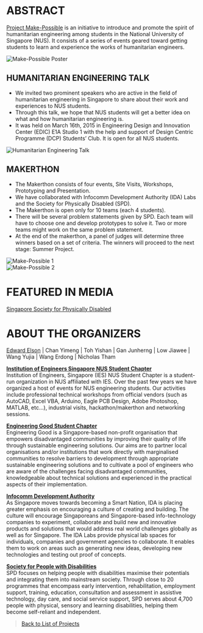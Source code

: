 # ABSTRACT
[Project Make-Possible](https://www.facebook.com/project.make.possible) is an initiative to introduce and promote the spirit of humanitarian engineering among students in the National University of Singapore (NUS). It consists of a series of events geared toward getting students to learn and experience the works of humanitarian engineers.    

![Make-Possible Poster](https://dl.dropboxusercontent.com/s/nft0lhnldnuos42/Make-Possible%20NUS.jpg?dl=0)  

## HUMANITARIAN ENGINEERING TALK
* We invited two prominent speakers who are active in the field of humanitarian engineering in Singapore to share about their work and experiences to NUS students.
* Through this talk, we hope that NUS students will get a better idea on what and how humanitarian engineering is. 
* It was held on March 16th, 2015 in Engineering Design and Innovation Center (EDIC) E1A Studio 1 with the help and support of Design Centric Programme (DCP) Students’ Club. It is open for all NUS students.

![Humanitarian Engineering Talk](https://dl.dropboxusercontent.com/s/3k82kqv17r2wo1b/het-mp.jpg?dl=0) 

## MAKERTHON
* The Makerthon consists of four events, Site Visits, Workshops, Prototyping and Presentation.  
* We have collaborated with Infocomm Development Authority (IDA) Labs and the Society for Physically Disabled (SPD).  
* The Makerthon is open only for 10 teams (each 4 students).  
* There will be several problem statements given by SPD. Each team will have to choose one and develop prototypes to solve it. Two or more teams might work on the same problem statement.  
* At the end of the makerthon, a panel of judges will determine three winners based on a set of criteria. The winners will proceed to the next stage: Summer Project.   

![Make-Possible 1](https://dl.dropboxusercontent.com/s/p2tlguyuco5utb2/makepos2.jpg?dl=0)  
![Make-Possible 2](https://dl.dropboxusercontent.com/s/kgxv7tkriuanip0/makepos.JPG?dl=0)  

# FEATURED IN MEDIA
[Singapore Society for Physically Disabled](http://www.spd.org.sg/updates/detail/engineering-for-greater-good-422.html)  

# ABOUT THE ORGANIZERS

[Edward Elson](http://edwardelson.github.io) | Chan Yimeng | Toh Yishan | Gan Junherng | Low Jiawee | Wang Yujia | Wang Erdong | Nicholas Tham

**[Institution of Engineers Singapore NUS Student Chapter](http://facebook.com/iesnus)**    
Institution of Engineers, Singapore (IES) NUS Student Chapter is a student-run organization in NUS affiliated with IES. Over the past few years we have organized a host of events for NUS engineering students. Our activities include professional technical workshops from official vendors (such as AutoCAD, Excel VBA, Arduino, Eagle PCB Design, Adobe Photoshop, MATLAB, etc…), industrial visits, hackathon/makerthon and networking sessions.  
   
**[Engineering Good Student Chapter](http://engineeringgood.org/)**  
Engineering Good is a Singapore-based non-profit organisation that empowers disadvantaged communities by improving their quality of life through sustainable engineering solutions. Our aims are to partner local organisations and/or institutions that work directly with marginalised communities to resolve barriers to development through appropriate sustainable engineering solutions  and to cultivate a pool of engineers who are aware of the challenges facing disadvantaged communities, knowledgeable about technical solutions and experienced in the practical aspects of their implementation.  
    
**[Infocomm Development Authority](http://ida.gov.sg)**   
As Singapore moves towards becoming a Smart Nation, IDA is placing greater emphasis on encouraging a culture of creating and building. The culture will encourage Singaporeans and Singapore-based info-technology companies to experiment, collaborate and build new and innovative products and solutions that would address real world challenges globally as well as for Singapore. The IDA Labs provide physical lab spaces for individuals, companies and government agencies to collaborate. It enables them to work on areas such as generating new ideas, developing new technologies and testing out proof of concepts. 
    
**[Society for People with Disabilities](http://spd.org.sg/)**  
SPD focuses on helping people with disabilities maximise their potentials and integrating them into mainstream society. Through close to 20 programmes that encompass early intervention, rehabilitation, employment support, training, education, consultation and assessment in assistive technology, day care, and social service support, SPD serves about 4,700 people with physical, sensory and learning disabilities, helping them become self-reliant and independent.  
    

>[Back to List of Projects](https://edwardelson.github.io)  
